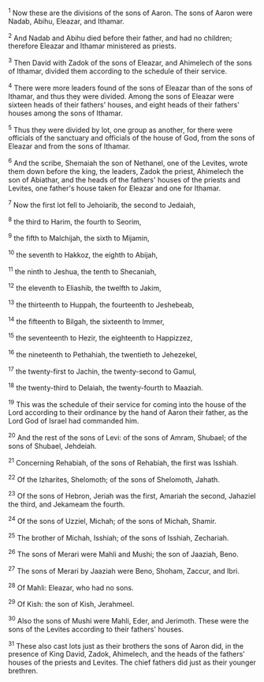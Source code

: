 <sup>1</sup> 
Now these are the divisions of the sons of Aaron. The sons of Aaron were Nadab, Abihu, Eleazar, and Ithamar. 

<sup>2</sup> 
And Nadab and Abihu died before their father, and had no children; therefore Eleazar and Ithamar ministered as priests. 

<sup>3</sup> 
Then David with Zadok of the sons of Eleazar, and Ahimelech of the sons of Ithamar, divided them according to the schedule of their service. 

<sup>4</sup> 
There were more leaders found of the sons of Eleazar than of the sons of Ithamar, and thus they were divided. Among the sons of Eleazar were sixteen heads of their fathers' houses, and eight heads of their fathers' houses among the sons of Ithamar. 

<sup>5</sup> 
Thus they were divided by lot, one group as another, for there were officials of the sanctuary and officials of the house of God, from the sons of Eleazar and from the sons of Ithamar. 

<sup>6</sup> 
And the scribe, Shemaiah the son of Nethanel, one of the Levites, wrote them down before the king, the leaders, Zadok the priest, Ahimelech the son of Abiathar, and the heads of the fathers' houses of the priests and Levites, one father's house taken for Eleazar and one for Ithamar. 

<sup>7</sup> 
Now the first lot fell to Jehoiarib, the second to Jedaiah, 

<sup>8</sup> 
the third to Harim, the fourth to Seorim, 

<sup>9</sup> 
the fifth to Malchijah, the sixth to Mijamin, 

<sup>10</sup> 
the seventh to Hakkoz, the eighth to Abijah, 

<sup>11</sup> 
the ninth to Jeshua, the tenth to Shecaniah, 

<sup>12</sup> 
the eleventh to Eliashib, the twelfth to Jakim, 

<sup>13</sup> 
the thirteenth to Huppah, the fourteenth to Jeshebeab, 

<sup>14</sup> 
the fifteenth to Bilgah, the sixteenth to Immer, 

<sup>15</sup> 
the seventeenth to Hezir, the eighteenth to Happizzez, 

<sup>16</sup> 
the nineteenth to Pethahiah, the twentieth to Jehezekel, 

<sup>17</sup> 
the twenty-first to Jachin, the twenty-second to Gamul, 

<sup>18</sup> 
the twenty-third to Delaiah, the twenty-fourth to Maaziah. 

<sup>19</sup> 
This was the schedule of their service for coming into the house of the Lord according to their ordinance by the hand of Aaron their father, as the Lord God of Israel had commanded him.

<sup>20</sup> 
And the rest of the sons of Levi: of the sons of Amram, Shubael; of the sons of Shubael, Jehdeiah. 

<sup>21</sup> 
Concerning Rehabiah, of the sons of Rehabiah, the first was Isshiah. 

<sup>22</sup> 
Of the Izharites, Shelomoth; of the sons of Shelomoth, Jahath. 

<sup>23</sup> 
Of the sons of Hebron, Jeriah was the first, Amariah the second, Jahaziel the third, and Jekameam the fourth. 

<sup>24</sup> 
Of the sons of Uzziel, Michah; of the sons of Michah, Shamir. 

<sup>25</sup> 
The brother of Michah, Isshiah; of the sons of Isshiah, Zechariah. 

<sup>26</sup> 
The sons of Merari were Mahli and Mushi; the son of Jaaziah, Beno. 

<sup>27</sup> 
The sons of Merari by Jaaziah were Beno, Shoham, Zaccur, and Ibri. 

<sup>28</sup> 
Of Mahli: Eleazar, who had no sons. 

<sup>29</sup> 
Of Kish: the son of Kish, Jerahmeel. 

<sup>30</sup> 
Also the sons of Mushi were Mahli, Eder, and Jerimoth. These were the sons of the Levites according to their fathers' houses. 

<sup>31</sup> 
These also cast lots just as their brothers the sons of Aaron did, in the presence of King David, Zadok, Ahimelech, and the heads of the fathers' houses of the priests and Levites. The chief fathers did just as their younger brethren.